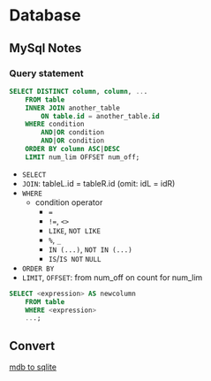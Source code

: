 # Database

## MySql Notes

### Query statement

```sql
SELECT DISTINCT column, column, ...
    FROM table
    INNER JOIN another_table
        ON table.id = another_table.id
    WHERE condition
        AND|OR condition
        AND|OR condition
    ORDER BY column ASC|DESC
    LIMIT num_lim OFFSET num_off;
```
- `SELECT`
- `JOIN`: tableL.id = tableR.id (omit: idL = idR)
- `WHERE`
    - condition operator
        - `=`
        - `!=`, `<>`
        - `LIKE`, `NOT LIKE`
        - `%`, `_`
        - `IN (...)`, `NOT IN (...)`
        - `IS`/`IS NOT` `NULL`
- `ORDER BY`
- `LIMIT`, `OFFSET`: from num_off on count for num_lim

```sql
SELECT <expression> AS newcolumn
    FROM table
    WHERE <expression>
    ...;
```

## Convert

[mdb to sqlite](https://github.com/arturasn/mdb2sqlite)
